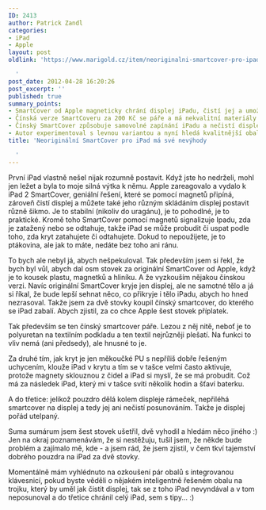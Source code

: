 ```yaml
---
ID: 2413
author: Patrick Zandl
categories:
- iPad
- Apple
layout: post
oldlink: 'https://www.marigold.cz/item/neoriginalni-smartcover-pro-ipad-ma-sve-nevyhody

  '
post_date: 2012-04-28 16:20:26
post_excerpt: ''
published: true
summary_points:
- SmartCover od Apple magneticky chrání displej iPadu, čistí jej a umožňuje polohování.
- Čínská verze SmartCoveru za 200 Kč se páře a má nekvalitní materiály.
- Čínský SmartCover způsobuje samovolné zapínání iPadu a nečistí displej.
- Autor experimentoval s levnou variantou a nyní hledá kvalitnější obal s klávesnicí.
title: 'Neoriginální SmartCover pro iPad má své nevýhody

  '
---
```


První iPad vlastně nešel nijak rozumně postavit. Když jste ho nedrželi, mohl jen ležet a byla to moje silná výtka k němu. Apple zareagovalo a vydalo k iPad 2 SmartCover, geniální řešení, které se pomocí magnetů připíná, zároveň čistí displej a můžete také jeho různým skládáním displej postavit různě šikmo. Je to stabilní (nikoliv do uragánu), je to pohodlné, je to praktické. Kromě toho SmartCover pomocí magnetů signalizuje Ipadu, zda je zatažený nebo se odtahuje, takže iPad se může probudit či uspat podle toho, zda kryt zatahujete či odtahujete. Dokud to nepoužijete, je to ptákovina, ale jak to máte, nedáte bez toho ani ránu. 

To bych ale nebyl já, abych nešpekuloval. Tak především jsem si řekl, že bych byl vůl, abych dal osm stovek za originální SmartCover od Apple, když je to kousek plastu, magnetků a hliníku. A že vyzkouším nějakou čínskou verzi. Navíc originální SmartCover kryje jen displej, ale ne samotné tělo a já si říkal, že bude lepší sehnat něco, co přikryje i tělo iPadu, abych ho hned nezrasoval. Takže jsem za dvě stovky koupil čínský smartcover, do kterého se iPad zabalí. Abych zjistil, za co chce Apple šest stovek příplatek. 

Tak především se ten čínský smartcover páře. Lezou z něj nitě, neboť je to polyuretan na textilním podkladu a ten textil nejrůzněji plešatí. Na funkci to vliv nemá (ani předsedy), ale hnusné to je. 

Za druhé tím, jak kryt je jen měkoučké PU s nepříliš dobře řešeným uchycením, klouže iPad v krytu a tím se v tašce velmi často aktivuje, protože magnety sklouznou z čidel a iPad si myslí, že se má probudit. Což má za následek iPad, který mi v tašce svítí několik hodin a šťaví baterku. 

A do třetice: jelikož pouzdro dělá kolem displeje rámeček, nepřiléhá smartcover na displej a tedy jej ani nečistí posunováním. Takže je displej pořád utelpaný. 

Suma sumárum jsem šest stovek ušetřil, dvě vyhodil a hledám něco jiného :) Jen na okraj poznamenávám, že si nestěžuju, tušil jsem, že někde bude problém a zajímalo mě, kde - a jsem rád, že jsem zjistil, v čem tkví tajemství dobrého pouzdra na iPad za dvě stovky. 

Momentálně mám vyhlédnuto na ozkoušení pár obalů s integrovanou klávesnicí, pokud byste věděli o nějakém inteligentně řešeném obalu na trojku, který by uměl jak čistit displej, tak se z toho iPad nevyndával a v tom neposunoval a do třetice chránil celý iPad, sem s tipy... :)